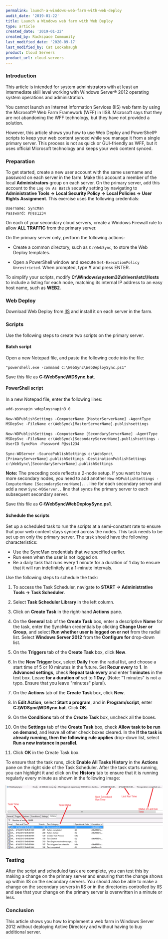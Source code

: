 ```yaml
---
permalink: launch-a-windows-web-farm-with-web-deploy
audit_date: '2019-01-22'
title: Launch a Windows web farm with Web Deploy
type: article
created_date: '2019-01-22'
created_by: Rackspace Community
last_modified_date: '2020-09-17'
last_modified_by: Cat Lookabaugh
product: Cloud Servers
product_url: cloud-servers
---
```


### Introduction

This article is intended for system administrators with at least an intermediate
skill level working with Windows Server&reg; 2012 operating system
operations and administration.

You cannot launch an Internet Information Services (IIS) web farm by using the
Microsoft&reg; Web Farm Framework (WFF) in IIS8. Microsoft says that they
are not abandoning the WFF technology, but they have not provided a solution.

However, this article shows you how to use Web Deploy and PowerShell&reg; scripts
to keep your web content synced while you manage it from a single primary server.
This process is not as quick or GUI-friendly as WFF, but it uses official
Microsoft technology and keeps your web content synced.

### Preparation

To get started, create a new user account with the same username and password
on each server in the farm. Make this account a member of the local
**Administrators** group on each server. On the primary server, add this account
to the `Log On As Batch` security setting by navigating to **Administrative
Tools -> Local Security Policy -> Local Policies -> User Rights Assignment**.
This exercise uses the following credentials:

    Username: SyncMan
    Password: P@ss1234

On each of your secondary cloud servers, create a Windows Firewall rule to allow
**ALL TRAFFIC** from the primary server.

On the primary server only, perform the following actions:

- Create a common directory, such as `C:\WebSync`, to store the Web Deploy templates.

- Open a PowerShell window and execute `Set-ExecutionPolicy Unrestricted`. When
  prompted, type **Y** and press ENTER.

To simplify your scripts, modify **C:\Windows\system32\drivers\etc\Hosts** to
include a listing for each node, matching its internal IP address to an easy
host name, such as **WEB2**.

### Web Deploy

Download Web Deploy from [IIS](https://www.iis.net/downloads/microsoft/web-deploy)
and install it on each server in the farm.

### Scripts

Use the following steps to create two scripts on the primary server.

#### Batch script

Open a new Notepad file, and paste the following code into the file:

    "powershell.exe -command C:\WebSync\WebDeploySync.ps1"

Save this file as **C:\WebSync\WDSync.bat**.

#### PowerShell script

In a new Notepad file, enter the following lines:

    add-pssnapin wdeploysnapin3.0

    New-WDPublishSettings -ComputerName [MasterServerName] -AgentType MSDepSvc -FileName c:\WebSync\[MasterServerName].publishsettings

    New-WDPublishSettings -ComputerName [SecondaryServerName] -AgentType MSDepSvc -FileName c:\WebSync\[SecondaryServerName].publishsettings -UserID SyncMan -Password P@ss1234

    Sync-WDServer -SourcePublishSettings c:\WebSync\[PrimaryServerName].publishSettings -DestinationPublishSettings c:\WebSync\[SecondaryServerName].publishSettings

**Note:** The preceding code reflects a 2-node setup. If you want to have more
secondary nodes, you need to add another ``New-WDPublishSettings -ComputerName [SecondaryServerName]...``
line for each secondary server and add a new ``Sync-WDServer..`` line that syncs
the primary server to each subsequent secondary server.

Save this file as **C:\WebSync\WebDeploySync.ps1**.

#### Schedule the scripts

Set up a scheduled task to run the scripts at a semi-constant rate to ensure
that your web content stays synced across the nodes. This task needs to be set
up on only the primary server. The task should have the following characteristics:

- Use the SyncMan credentials that we specified earlier.
- Run even when the user is not logged on.
- Be a daily task that runs every 1 minute for a duration of 1 day to ensure
  that it will run indefinitely at a 1-minute intervals.

Use the following steps to schedule the task:

1. To access the Task Scheduler, navigate to **START -> Administrative Tools -> Task Scheduler**.

2. Select **Task Scheduler Library** in the left column.

3. Click on **Create Task** in the right-hand **Actions** pane.

4. On the **General** tab of the **Create Task** box, enter a descriptive **Name**
   for the task, enter the SyncMan credentials by clicking **Change User or Group**,
   and select **Run whether user is logged on or not** from the radial list.
   Select **Windows Server 2012** from the **Configure for** drop-down list.

5. On the **Triggers** tab of the **Create Task** box, click **New**.

6. In the **New Trigger** box, select **Daily** from the radial list, and choose
   a start time of 5 or 10 minutes in the future. Set **Recur every** to **1**.
   In **Advanced settings**, check **Repeat task every** and enter **1 minutes**
   in the text box. Leave **for a duration of** set to **1 Day**. (Note: "1
   minutes" is not a typo. Ensure that you leave "minutes" plural).

7. On the **Actions** tab of the **Create Task** box, click **New**.

8. In **Edit Action**, select **Start a program**, and in **Program/script**,
   enter **C:\WDSync\WDSync.bat**.  Click **OK**.

9. On the **Conditions** tab of the **Create Task** box, uncheck all the boxes.

10. On the **Settings** tab of the **Create Task** box, check **Allow task to
    be run on demand**, and leave all other check boxes cleared. In the **If the
    task is already running, then the following rule applies** drop-down list,
    select **Run a new instance in parallel**.

11. Click **OK** in the Create Task box.

To ensure that the task runs, click **Enable All Tasks History** in the
**Actions** pane on the right side of the Task Scheduler. After the task starts
running, you can highlight it and click on the **History** tab to ensure that
it is running regularly every minute as shown in the following image:

<img src="History.png" alt="" title="">

### Testing

After the script and scheduled task are complete, you can test this by
making a change on the primary server and ensuring that the change shows up
within IIS on the secondary servers. You should also be able to make a change
on the secondary servers in IIS or in the directories controlled by IIS and see
that your change  on the primary server is overwritten in a minute or less.

### Conclusion

This article shows you how to implement a web farm in Windows Server 2012 without
deploying Active Directory and without having to buy additional server.
